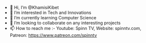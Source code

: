 - 👋 Hi, I’m @KhamisiKibet
- 👀 I’m interested in Tech and Innovations
- 🌱 I’m currently learning Computer Science
- 💞️ I’m looking to collaborate on any interesting projects
- 📫 How to reach me :- Youtube: Spinn TV, Website: spinntv.com, Patreon: https://www.patreon.com/spinntv

<!---
KhamisiKibet/KhamisiKibet is a ✨ special ✨ repository because its `README.md` (this file) appears on your GitHub profile.
You can click the Preview link to take a look at your changes.
--->

